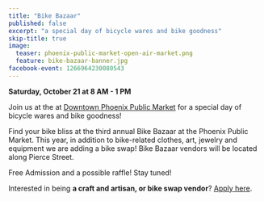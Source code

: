 ```yaml
---
title: "Bike Bazaar"
published: false
excerpt: "a special day of bicycle wares and bike goodness"
skip-title: true
image:
  teaser: phoenix-public-market-open-air-market.png
  feature: bike-bazaar-banner.jpg
facebook-event: 1266964230080543
---
```


**Saturday, October 21 at 8 AM - 1 PM**

Join us at the at [Downtown Phoenix Public Market](http://phxpublicmarket.com/openair/) for a special day of bicycle wares and bike goodness!

Find your bike bliss at the third annual Bike Bazaar at the Phoenix Public Market. This year, in addition to bike-related clothes, art, jewelry and equipment we are adding a bike swap! Bike Bazaar vendors will be located along Pierce Street.

Free Admission and a possible raffle! Stay tuned!

Interested in being **a craft and artisan, or bike swap vendor**? [Apply here](https://goo.gl/forms/5oUlxepQKrXygSyo2).
